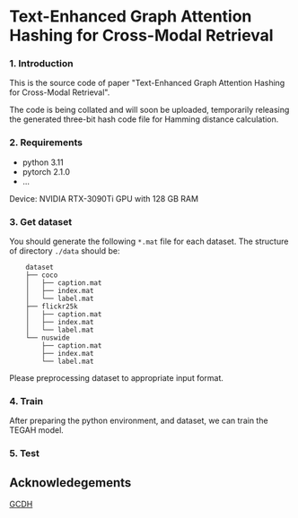 # Text-Enhanced Graph Attention Hashing for Cross-Modal Retrieval


### 1. Introduction

This is the source code of paper "Text-Enhanced Graph Attention Hashing for Cross-Modal Retrieval".


The code is being collated and will soon be uploaded, temporarily releasing the generated three-bit hash code file for Hamming distance calculation.

### 2. Requirements

- python 3.11
- pytorch 2.1.0
- ...

Device:
NVIDIA RTX-3090Ti GPU with 128 GB RAM


### 3. Get dataset

You should generate the following `*.mat` file for each dataset. The structure of directory `./data` should be:
```
    dataset
    ├── coco
    │   ├── caption.mat 
    │   ├── index.mat
    │   └── label.mat 
    ├── flickr25k
    │   ├── caption.mat
    │   ├── index.mat
    │   └── label.mat
    └── nuswide
        ├── caption.mat
        ├── index.mat 
        └── label.mat
```

Please preprocessing dataset to appropriate input format.

### 4. Train

After preparing the python environment, and dataset, we can train the TEGAH model.

### 5. Test


## Acknowledegements
[GCDH](https://github.com/Zjut-MultimediaPlus/GCDH)
